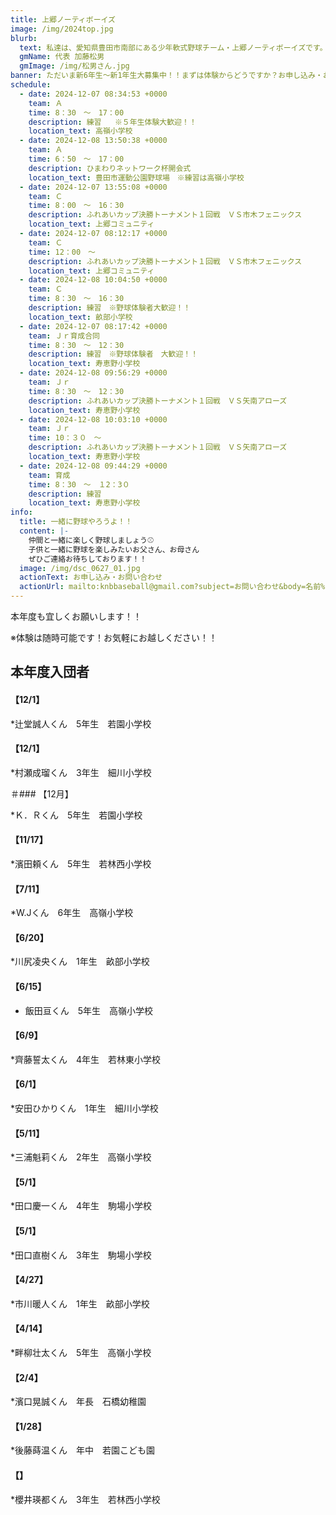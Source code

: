 ```yaml
---
title: 上郷ノーティボーイズ
image: /img/2024top.jpg
blurb:
  text: 私達は、愛知県豊田市南部にある少年軟式野球チーム・上郷ノーティボーイズです。野球を愛する少年・少女達の夢を育み、軟式野球を正しく指導し、体力向上と礼儀を養成します。また、親友同士の友情と交歓の場を与え、規則正しい明朗な少年・少女を育成することを目的としています。
  gmName: 代表 加藤松男
  gmImage: /img/松男さん.jpg
banner: ただいま新6年生～新1年生大募集中！！まずは体験からどうですか？お申し込み・お問い合わせはお気軽にどうぞ！！
schedule:
  - date: 2024-12-07 08:34:53 +0000
    team: Ａ
    time: 8：30　～　17：00
    description: 練習   ※５年生体験大歓迎！！
    location_text: 高嶺小学校
  - date: 2024-12-08 13:50:38 +0000
    team: Ａ　
    time: 6：50　～　17：00　
    description: ひまわりネットワーク杯開会式
    location_text: 豊田市運動公園野球場　※練習は高嶺小学校
  - date: 2024-12-07 13:55:08 +0000
    team: Ｃ
    time: 8：00　～　16：30　　
    description: ふれあいカップ決勝トーナメント１回戦　ＶＳ市木フェニックス
    location_text: 上郷コミュニティ
  - date: 2024-12-07 08:12:17 +0000
    team: Ｃ
    time: 12：00　～　
    description: ふれあいカップ決勝トーナメント１回戦　ＶＳ市木フェニックス
    location_text: 上郷コミュニティ
  - date: 2024-12-08 10:04:50 +0000
    team: Ｃ
    time: 8：30　～　16：30　
    description: 練習　※野球体験者大歓迎！！
    location_text: 畝部小学校
  - date: 2024-12-07 08:17:42 +0000
    team: Ｊｒ育成合同
    time: 8：30　～　12：30
    description: 練習　※野球体験者　大歓迎！！
    location_text: 寿恵野小学校
  - date: 2024-12-08 09:56:29 +0000
    team: Ｊｒ　
    time: 8：30　～　12：30
    description: ふれあいカップ決勝トーナメント１回戦　ＶＳ矢南アローズ
    location_text: 寿恵野小学校
  - date: 2024-12-08 10:03:10 +0000
    team: Ｊｒ
    time: 10：３０　～　
    description: ふれあいカップ決勝トーナメント１回戦　ＶＳ矢南アローズ
    location_text: 寿恵野小学校
  - date: 2024-12-08 09:44:29 +0000
    team: 育成
    time: 8：30　～　１2：3０
    description: 練習
    location_text: 寿恵野小学校
info:
  title: 一緒に野球やろうよ！！
  content: |-
    仲間と一緒に楽しく野球しましょう⚾
    子供と一緒に野球を楽しみたいお父さん、お母さん
    ぜひご連絡お待ちしております！！
  image: /img/dsc_0627_01.jpg
  actionText: お申し込み・お問い合わせ
  actionUrl: mailto:knbbaseball@gmail.com?subject=お問い合わせ&body=名前%20%3A%0D%0Aふりがな%20%3A%0D%0A電話%20%3A%0D%0A学校名%20%3A%0D%0A学年%20%3A%0D%0Aお問い合せ内容%20%3A（例、体験・見学・入団希望）
---
```

本年度も宜しくお願いします！！


※体験は随時可能です！お気軽にお越しください！！

## 本年度入団者

#### 【12/1】

*辻堂誠人くん　5年生　若園小学校

#### 【12/1】

*村瀬成瑠くん　3年生　細川小学校

＃### 【12月】

*Ｋ．Ｒくん　5年生　若園小学校

#### 【11/17】

*濱田頼くん　5年生　若林西小学校

#### 【7/11】

*W.Jくん　6年生　高嶺小学校

#### 【6/20】

*川尻凌央くん　1年生　畝部小学校

#### 【6/15】

* 飯田亘くん　5年生　高嶺小学校

#### 【6/9】

*齊藤誓太くん　4年生　若林東小学校

#### 【6/1】

*安田ひかりくん　1年生　細川小学校

#### 【5/11】

*三浦魁莉くん　2年生　高嶺小学校

#### 【5/1】

*田口慶一くん　4年生　駒場小学校

#### 【5/1】

*田口直樹くん　3年生　駒場小学校

#### 【4/27】

*市川暖人くん　1年生　畝部小学校

#### 【4/14】

*畔柳壮太くん　5年生　高嶺小学校

#### 【2/4】

*濱口晃誠くん　年長　石橋幼稚園

#### 【1/28】

*後藤蒔温くん　年中　若園こども園

#### 【】

*櫻井瑛都くん　3年生　若林西小学校



